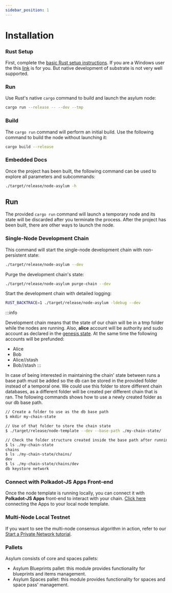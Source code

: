 ```yaml
---
sidebar_position: 1
---
```


# Installation

### Rust Setup

First, complete the [basic Rust setup instructions](https://www.rust-lang.org/tools/install).
If you are a Windows user the this [link](https://docs.substrate.io/install/windows/) is for you. But native development of substrate is not very well supported.

### Run

Use Rust's native `cargo` command to build and launch the asylum node:

```sh
cargo run --release -- --dev --tmp
```

### Build

The `cargo run` command will perform an initial build. Use the following command to build the node
without launching it:

```sh
cargo build --release
```

### Embedded Docs

Once the project has been built, the following command can be used to explore all parameters and
subcommands:

```sh
./target/release/node-asylum -h
```

## Run

The provided `cargo run` command will launch a temporary node and its state will be discarded after
you terminate the process. After the project has been built, there are other ways to launch the
node.

### Single-Node Development Chain

This command will start the single-node development chain with non-persistent state:

```bash
./target/release/node-asylum --dev
```

Purge the development chain's state:

```bash
./target/release/node-asylum purge-chain --dev
```

Start the development chain with detailed logging:

```bash
RUST_BACKTRACE=1 ./target/release/node-asylum -ldebug --dev
```

:::info

Development chain means that the state of our chain will be in a tmp folder while the nodes are
running. Also, **alice** account will be authority and sudo account as declared in the [genesis state](https://github.com/substrate-developer-hub/substrate-node-template/blob/main/node/src/chain_spec.rs#L49). At the same time the following accounts will be prefunded:
- Alice
- Bob
- Alice//stash
- Bob//stash
:::

In case of being interested in maintaining the chain' state between runs a base path must be added
so the db can be stored in the provided folder instead of a temporal one. We could use this folder
to store different chain databases, as a different folder will be created per different chain that
is ran. The following commands shows how to use a newly created folder as our db base path.

```bash
// Create a folder to use as the db base path
$ mkdir my-chain-state

// Use of that folder to store the chain state
$ ./target/release/node-template --dev --base-path ./my-chain-state/

// Check the folder structure created inside the base path after running the chain
$ ls ./my-chain-state
chains
$ ls ./my-chain-state/chains/
dev
$ ls ./my-chain-state/chains/dev
db keystore network
```


### Connect with Polkadot-JS Apps Front-end

Once the node template is running locally, you can connect it with **Polkadot-JS Apps** front-end
to interact with your chain. [Click
here](https://polkadot.js.org/apps/#/explorer?rpc=ws://localhost:9944) connecting the Apps to your
local node template.

### Multi-Node Local Testnet

If you want to see the multi-node consensus algorithm in action, refer to our
[Start a Private Network tutorial](https://docs.substrate.io/tutorials/v3/private-network).

### Pallets

Asylum consists of core and spaces pallets:

- Asylum Blueprints pallet: this module provides functionality for blueprints and items management.
- Asylum Spaces pallet: this module provides functionality for spaces and space pass' management.